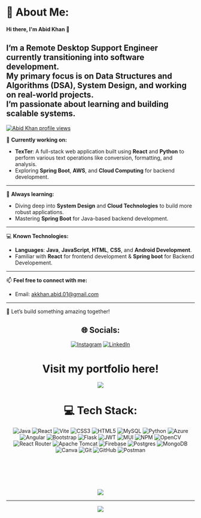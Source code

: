 # 💫 About Me:
#### Hi there, I'm Abid Khan 👋  

I’m a **Remote Desktop Support Engineer** currently transitioning into **software development**.  
My primary focus is on **Data Structures and Algorithms (DSA)**, **System Design**, and working on **real-world projects**.  
I’m passionate about learning and building scalable systems.  
-
[![Abid Khan profile views](https://u8views.com/api/v1/github/profiles/159985413/views/day-week-month-total-count.svg)](https://u8views.com/github/AbidKhan01ak)


🔭 **Currently working on:**  
- **TexTer**: A full-stack web application built using **React** and **Python** to perform various text operations like conversion, formatting, and analysis.  
- Exploring **Spring Boot**, **AWS**, and **Cloud Computing** for backend development.
- ---

🌱 **Always learning:**  
- Diving deep into **System Design** and **Cloud Technologies** to build more robust applications.  
- Mastering **Spring Boot** for Java-based backend development.  
---

💻 **Known Technologies:**  
- **Languages**: **Java**, **JavaScript**, **HTML**, **CSS**, and **Android Development**.  
- Familiar with **React** for frontend development & **Spring boot** for Backend Developement.  
---

📫 **Feel free to connect with me:**  
- Email: [akkhan.abid.01@gmail.com](mailto:akkhan.abid.01@gmail.com)  
---

🚀 Let’s build something amazing together!


<div align="center">

 
## 🌐 Socials:
[![Instagram](https://img.shields.io/badge/Instagram-%23E4405F.svg?logo=Instagram&logoColor=white)](https://instagram.com/ak_studio_011) [![LinkedIn](https://img.shields.io/badge/LinkedIn-%230077B5.svg?logo=linkedin&logoColor=white)](https://linkedin.com/in/abid-khan-ak) 

# Visit my portfolio here!
 [![](https://img.shields.io/badge/portfolio-blue?style=flat)](https://abidkhan-dev.netlify.app/)


 
# 💻 Tech Stack:
 ![Java](https://img.shields.io/badge/java-%23ED8B00.svg?style=for-the-badge&logo=openjdk&logoColor=white) ![React](https://img.shields.io/badge/react-%2320232a.svg?style=for-the-badge&logo=react&logoColor=%2361DAFB)  ![Vite](https://img.shields.io/badge/vite-%23646CFF.svg?style=for-the-badge&logo=vite&logoColor=white) ![CSS3](https://img.shields.io/badge/css3-%231572B6.svg?style=for-the-badge&logo=css3&logoColor=white) ![HTML5](https://img.shields.io/badge/html5-%23E34F26.svg?style=for-the-badge&logo=html5&logoColor=white) ![MySQL](https://img.shields.io/badge/mysql-4479A1.svg?style=for-the-badge&logo=mysql&logoColor=white)  ![Python](https://img.shields.io/badge/python-3670A0?style=for-the-badge&logo=python&logoColor=ffdd54) ![Azure](https://img.shields.io/badge/azure-%230072C6.svg?style=for-the-badge&logo=microsoftazure&logoColor=white) ![Angular](https://img.shields.io/badge/angular-%23DD0031.svg?style=for-the-badge&logo=angular&logoColor=white) ![Bootstrap](https://img.shields.io/badge/bootstrap-%238511FA.svg?style=for-the-badge&logo=bootstrap&logoColor=white) ![Flask](https://img.shields.io/badge/flask-%23000.svg?style=for-the-badge&logo=flask&logoColor=white) ![JWT](https://img.shields.io/badge/JWT-black?style=for-the-badge&logo=JSON%20web%20tokens) ![MUI](https://img.shields.io/badge/MUI-%230081CB.svg?style=for-the-badge&logo=mui&logoColor=white) ![NPM](https://img.shields.io/badge/NPM-%23CB3837.svg?style=for-the-badge&logo=npm&logoColor=white) ![OpenCV](https://img.shields.io/badge/opencv-%23white.svg?style=for-the-badge&logo=opencv&logoColor=white) ![React Router](https://img.shields.io/badge/React_Router-CA4245?style=for-the-badge&logo=react-router&logoColor=white)  ![Apache Tomcat](https://img.shields.io/badge/apache%20tomcat-%23F8DC75.svg?style=for-the-badge&logo=apache-tomcat&logoColor=black) ![Firebase](https://img.shields.io/badge/firebase-a08021?style=for-the-badge&logo=firebase&logoColor=ffcd34) ![Postgres](https://img.shields.io/badge/postgres-%23316192.svg?style=for-the-badge&logo=postgresql&logoColor=white) ![MongoDB](https://img.shields.io/badge/MongoDB-%234ea94b.svg?style=for-the-badge&logo=mongodb&logoColor=white) ![Canva](https://img.shields.io/badge/Canva-%2300C4CC.svg?style=for-the-badge&logo=Canva&logoColor=white) ![Git](https://img.shields.io/badge/git-%23F05033.svg?style=for-the-badge&logo=git&logoColor=white) ![GitHub](https://img.shields.io/badge/github-%23121011.svg?style=for-the-badge&logo=github&logoColor=white) ![Postman](https://img.shields.io/badge/Postman-FF6C37?style=for-the-badge&logo=postman&logoColor=white)

<br>
<br>
<br>
<br>

![](https://github-readme-stats.vercel.app/api/top-langs/?username=AbidKhan01ak&theme=dark&hide_border=true&include_all_commits=true&count_private=true&layout=donut)

---


[![](https://visitcount.itsvg.in/api?id=AbidKhan01ak&icon=1&color=15)](https://visitcount.itsvg.in)



</div>
